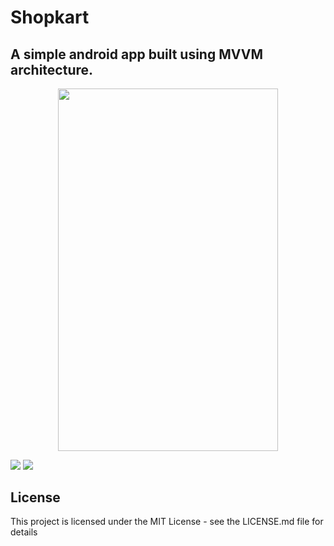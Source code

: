 # Shopkart
## A simple android app built using MVVM architecture.
<p align="center">
  <img src="https://github.com/siddheshkothadi/Shopkart/blob/master/screenshot/1587207832845.png" width="352.4" height="579.5"/>
</p>
<img src="https://media.giphy.com/media/RIqldVayfprKo7ETpa/giphy.gif"/>
<img src="https://media.giphy.com/media/eGscVYTAboM2MoBZ4j/giphy.gif"/>

## License
<p>
  This project is licensed under the MIT License - see the LICENSE.md file for details
</p>

